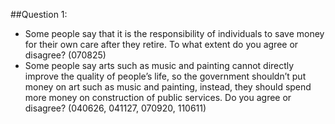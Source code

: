 \#\#Question 1:

* Some people say that it is the responsibility of individuals to save money for their own care after they retire. To what extent do you agree or disagree? \(070825\)
* Some people say arts such as music and painting cannot directly improve the quality of people’s life, so the government shouldn’t put money on art such as music and painting, instead, they should spend more money on construction of public services. Do you agree or disagree? \(040626, 041127, 070920, 110611\)


